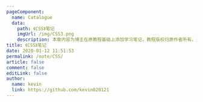 ```yaml
---
pageComponent:
  name: Catalogue
  data:
    path: 《CSS》笔记
    imgUrl: /img/CSS3.png
    description: 本章内容为博主在原教程基础上添加学习笔记，教程版权归原作者所有。来源：
title: 《CSS》笔记
date: 2020-01-12 11:51:53
permalink: /note/CSS/
article: false
comment: false
editLink: false
author:
  name: kevin
  link: https://github.com/kevin020121
---
```


